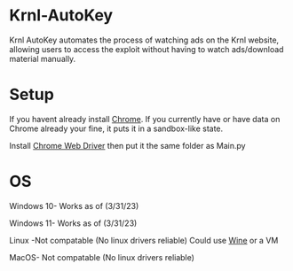 # Krnl-AutoKey
Krnl AutoKey automates the process of watching ads on the Krnl website, allowing users to access the exploit without having to watch ads/download material manually.


# Setup 
If you havent already install [Chrome](https://www.google.com/chrome/). If you currently have or have data on Chrome already your fine, it puts it in a sandbox-like state.

Install [Chrome Web Driver](https://sites.google.com/chromium.org/driver/) then put it the same folder as Main.py

# OS
Windows 10- Works as of (3/31/23)

Windows 11- Works as of (3/31/23)

Linux -Not compatable (No linux drivers reliable) Could use [Wine](https://www.winehq.org/) or a VM 

MacOS- Not compatable (No linux drivers reliable)
